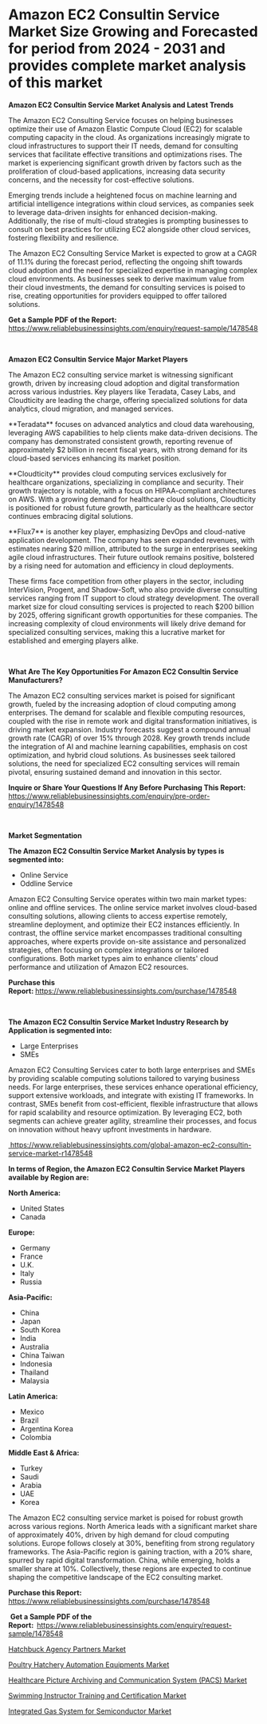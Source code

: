 <p><h1>Amazon EC2 Consultin Service Market Size Growing and Forecasted for period from 2024 - 2031 and provides complete market analysis of this market</h1></p><p><strong>Amazon EC2 Consultin Service Market Analysis and Latest Trends</strong></p>
<p><p>The Amazon EC2 Consulting Service focuses on helping businesses optimize their use of Amazon Elastic Compute Cloud (EC2) for scalable computing capacity in the cloud. As organizations increasingly migrate to cloud infrastructures to support their IT needs, demand for consulting services that facilitate effective transitions and optimizations rises. The market is experiencing significant growth driven by factors such as the proliferation of cloud-based applications, increasing data security concerns, and the necessity for cost-effective solutions.</p><p>Emerging trends include a heightened focus on machine learning and artificial intelligence integrations within cloud services, as companies seek to leverage data-driven insights for enhanced decision-making. Additionally, the rise of multi-cloud strategies is prompting businesses to consult on best practices for utilizing EC2 alongside other cloud services, fostering flexibility and resilience.</p><p>The Amazon EC2 Consulting Service Market is expected to grow at a CAGR of 11.1% during the forecast period, reflecting the ongoing shift towards cloud adoption and the need for specialized expertise in managing complex cloud environments. As businesses seek to derive maximum value from their cloud investments, the demand for consulting services is poised to rise, creating opportunities for providers equipped to offer tailored solutions.</p></p>
<p><strong>Get a Sample PDF of the Report:&nbsp;</strong> <a href="https://www.reliablebusinessinsights.com/enquiry/request-sample/1478548?utm_campaign=1109&utm_medium=2&utm_source=Github&utm_content=ia&utm_term=09122024&utm_id=amazon-ec2-consultin-service">https://www.reliablebusinessinsights.com/enquiry/request-sample/1478548</a></p>
<p>&nbsp;</p>
<p><strong>Amazon EC2 Consultin Service Major Market Players</strong></p>
<p><p>The Amazon EC2 consulting service market is witnessing significant growth, driven by increasing cloud adoption and digital transformation across various industries. Key players like Teradata, Casey Labs, and Cloudticity are leading the charge, offering specialized solutions for data analytics, cloud migration, and managed services.</p><p>**Teradata** focuses on advanced analytics and cloud data warehousing, leveraging AWS capabilities to help clients make data-driven decisions. The company has demonstrated consistent growth, reporting revenue of approximately $2 billion in recent fiscal years, with strong demand for its cloud-based services enhancing its market position.</p><p>**Cloudticity** provides cloud computing services exclusively for healthcare organizations, specializing in compliance and security. Their growth trajectory is notable, with a focus on HIPAA-compliant architectures on AWS. With a growing demand for healthcare cloud solutions, Cloudticity is positioned for robust future growth, particularly as the healthcare sector continues embracing digital solutions.</p><p>**Flux7** is another key player, emphasizing DevOps and cloud-native application development. The company has seen expanded revenues, with estimates nearing $20 million, attributed to the surge in enterprises seeking agile cloud infrastructures. Their future outlook remains positive, bolstered by a rising need for automation and efficiency in cloud deployments.</p><p>These firms face competition from other players in the sector, including InterVision, Progent, and Shadow-Soft, who also provide diverse consulting services ranging from IT support to cloud strategy development. The overall market size for cloud consulting services is projected to reach $200 billion by 2025, offering significant growth opportunities for these companies. The increasing complexity of cloud environments will likely drive demand for specialized consulting services, making this a lucrative market for established and emerging players alike.</p></p>
<p>&nbsp;</p>
<p><strong>What Are The Key Opportunities For Amazon EC2 Consultin Service Manufacturers?</strong></p>
<p><p>The Amazon EC2 consulting services market is poised for significant growth, fueled by the increasing adoption of cloud computing among enterprises. The demand for scalable and flexible computing resources, coupled with the rise in remote work and digital transformation initiatives, is driving market expansion. Industry forecasts suggest a compound annual growth rate (CAGR) of over 15% through 2028. Key growth trends include the integration of AI and machine learning capabilities, emphasis on cost optimization, and hybrid cloud solutions. As businesses seek tailored solutions, the need for specialized EC2 consulting services will remain pivotal, ensuring sustained demand and innovation in this sector.</p></p>
<p><strong>Inquire or Share Your Questions If Any Before Purchasing This Report:</strong> <a href="https://www.reliablebusinessinsights.com/enquiry/pre-order-enquiry/1478548?utm_campaign=1109&utm_medium=2&utm_source=Github&utm_content=ia&utm_term=09122024&utm_id=amazon-ec2-consultin-service">https://www.reliablebusinessinsights.com/enquiry/pre-order-enquiry/1478548</a></p>
<p>&nbsp;</p>
<p><strong>Market Segmentation</strong></p>
<p><strong>The Amazon EC2 Consultin Service Market Analysis by types is segmented into:</strong></p>
<p><ul><li>Online Service</li><li>Oddline Service</li></ul></p>
<p><p>Amazon EC2 Consulting Service operates within two main market types: online and offline services. The online service market involves cloud-based consulting solutions, allowing clients to access expertise remotely, streamline deployment, and optimize their EC2 instances efficiently. In contrast, the offline service market encompasses traditional consulting approaches, where experts provide on-site assistance and personalized strategies, often focusing on complex integrations or tailored configurations. Both market types aim to enhance clients' cloud performance and utilization of Amazon EC2 resources.</p></p>
<p><strong>Purchase this Report:&nbsp;</strong><a href="https://www.reliablebusinessinsights.com/purchase/1478548?utm_campaign=1109&utm_medium=2&utm_source=Github&utm_content=ia&utm_term=09122024&utm_id=amazon-ec2-consultin-service">https://www.reliablebusinessinsights.com/purchase/1478548</a></p>
<p>&nbsp;</p>
<p><strong>The Amazon EC2 Consultin Service Market Industry Research by Application is segmented into:</strong></p>
<p><ul><li>Large Enterprises</li><li>SMEs</li></ul></p>
<p><p>Amazon EC2 Consulting Services cater to both large enterprises and SMEs by providing scalable computing solutions tailored to varying business needs. For large enterprises, these services enhance operational efficiency, support extensive workloads, and integrate with existing IT frameworks. In contrast, SMEs benefit from cost-efficient, flexible infrastructure that allows for rapid scalability and resource optimization. By leveraging EC2, both segments can achieve greater agility, streamline their processes, and focus on innovation without heavy upfront investments in hardware.</p></p>
<p><a href="https://www.reliablebusinessinsights.com/global-amazon-ec2-consultin-service-market-r1478548?utm_campaign=1109&utm_medium=2&utm_source=Github&utm_content=ia&utm_term=09122024&utm_id=amazon-ec2-consultin-service">&nbsp;https://www.reliablebusinessinsights.com/global-amazon-ec2-consultin-service-market-r1478548</a></p>
<p><strong>In terms of Region, the Amazon EC2 Consultin Service Market Players available by Region are:</strong></p>
<p>
    <p> <strong> North America: </strong>
        <ul>
            <li>United States</li>
            <li>Canada</li>
        </ul>
        </p> 
    <p> <strong> Europe: </strong>
        <ul>
            <li>Germany</li>
            <li>France</li>
            <li>U.K.</li>
            <li>Italy</li>
            <li>Russia</li>
        </ul>
        </p> 
    <p> <strong> Asia-Pacific: </strong>
        <ul>
            <li>China</li>
            <li>Japan</li>
            <li>South Korea</li>
            <li>India</li>
            <li>Australia</li>
            <li>China Taiwan</li>
            <li>Indonesia</li>
            <li>Thailand</li>
            <li>Malaysia</li>
        </ul>
        </p> 
    <p> <strong> Latin America: </strong>
        <ul>
            <li>Mexico</li>
            <li>Brazil</li>
            <li>Argentina Korea</li>
            <li>Colombia</li>
        </ul>
        </p> 
    <p> <strong> Middle East & Africa: </strong>
        <ul>
            <li>Turkey</li>
            <li>Saudi</li>
            <li>Arabia</li>
            <li>UAE</li>
            <li>Korea</li>
        </ul>
    </p>
    </p>
<p><p>The Amazon EC2 consulting service market is poised for robust growth across various regions. North America leads with a significant market share of approximately 40%, driven by high demand for cloud computing solutions. Europe follows closely at 30%, benefiting from strong regulatory frameworks. The Asia-Pacific region is gaining traction, with a 20% share, spurred by rapid digital transformation. China, while emerging, holds a smaller share at 10%. Collectively, these regions are expected to continue shaping the competitive landscape of the EC2 consulting market.</p></p>
<p><strong>Purchase this Report: </strong><a href="https://www.reliablebusinessinsights.com/purchase/1478548?utm_campaign=1109&utm_medium=2&utm_source=Github&utm_content=ia&utm_term=09122024&utm_id=amazon-ec2-consultin-service">https://www.reliablebusinessinsights.com/purchase/1478548</a></p>
<p>&nbsp;<strong>Get a Sample PDF of the Report:&nbsp;&nbsp;</strong><a href="https://www.reliablebusinessinsights.com/enquiry/request-sample/1478548?utm_campaign=1109&utm_medium=2&utm_source=Github&utm_content=ia&utm_term=09122024&utm_id=amazon-ec2-consultin-service">https://www.reliablebusinessinsights.com/enquiry/request-sample/1478548</a></p>
<p><strong></strong></p>
<p><p><a href="https://github.com/mcfred89/Market-Research-Report-List-1/blob/main/hatchbuck-agency-partners-market.md?utm_campaign=1109&utm_medium=2&utm_source=Github&utm_content=ia&utm_term=09122024&utm_id=amazon-ec2-consultin-service">Hatchbuck Agency Partners Market</a></p><p><a href="https://www.linkedin.com/pulse/poultry-hatchery-automation-equipments-market-evaluation-leading-cf9kc?utm_campaign=1109&utm_medium=2&utm_source=Github&utm_content=ia&utm_term=09122024&utm_id=amazon-ec2-consultin-service">Poultry Hatchery Automation Equipments Market</a></p><p><a href="https://www.linkedin.com/pulse/evaluating-future-healthcare-picture-archiving-communication-rakdf?utm_campaign=1109&utm_medium=2&utm_source=Github&utm_content=ia&utm_term=09122024&utm_id=amazon-ec2-consultin-service">Healthcare Picture Archiving and Communication System (PACS) Market</a></p><p><a href="https://www.linkedin.com/pulse/swimming-instructor-training-certification-market-size-2024-jxq4f?utm_campaign=1109&utm_medium=2&utm_source=Github&utm_content=ia&utm_term=09122024&utm_id=amazon-ec2-consultin-service">Swimming Instructor Training and Certification Market</a></p><p><a href="https://www.linkedin.com/pulse/compreh-proposis-fbaif?utm_campaign=1109&utm_medium=2&utm_source=Github&utm_content=ia&utm_term=09122024&utm_id=amazon-ec2-consultin-service">Integrated Gas System for Semiconductor Market</a></p></p>